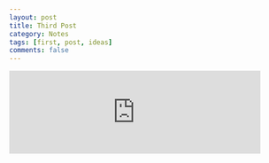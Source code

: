 ```yaml
---
layout: post
title: Third Post
category: Notes
tags: [first, post, ideas]
comments: false
---
```

<iframe src="https://goo.gl/wsVQxd" style="width:90%;" frameborder="0" allowfullscreen></iframe>
